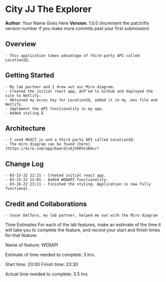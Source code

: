 

# City JJ The Explorer

**Author**: Your Name Goes Here
**Version**: 1.0.0 (increment the patch/fix version number if you make more commits past your first submission)

## Overview
    - This application takes advantage of third party API called LocationIQ.
<!-- Provide a high level overview of what this application is and why you are building it, beyond the fact that it's an assignment for this class. (i.e. What's your problem domain?) -->

## Getting Started
    - My lab partner and I drew out our Miro diagram.
    - Created the initial react app, ACP'ed to Github and deployed the site to Netlify.
    - Obtained my acces key for LocationIQ, added it in my .env file and Netlify.
    - Implement the API functionality in my app.
    - Added styling.å

<!-- What are the steps that a user must take in order to build this app on their own machine and get it running? -->

## Architecture
    - I used REACT.js and a third party API called LocationIQ.
    - The miro diagram can be found [here](https://miro.com/app/board/uXjVOEhCoE8=/)
<!-- Provide a detailed description of the application design. What technologies (languages, libraries, etc) you're using, and any other relevant design information. -->

## Change Log
    - 03-15-22 22:21 - Created initial react app.
    - 03-15-22 22:01 - Added WEBAPI functionality.
    - 03-16-22 23:21 - Finished the styling. Application is now fully functional.
<!-- Use this area to document the iterative changes made to your application as each feature is successfully implemented. Use time stamps. Here's an example:

01-01-2001 4:59pm - Application now has a fully-functional express server, with a GET route for the location resource. -->

## Credit and Collaborations
    - Cesar DelToro, my lab partner, helped me out with the Miro diagram
<!-- Give credit (and a link) to other people or resources that helped you build this application. -->
Time Estimates
For each of the lab features, make an estimate of the time it will take you to complete the feature, and record your start and finish times for that feature:

Name of feature: WEBAPI

Estimate of time needed to complete: 3 hrs.

Start time: 20:00
Finish time: 23:30

Actual time needed to complete: 3.5 hrs
